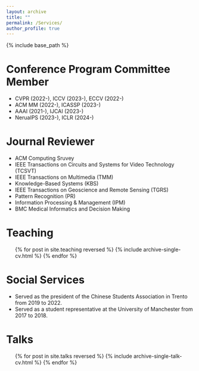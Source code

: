 ```yaml
---
layout: archive
title: ""
permalink: /Services/
author_profile: true
---
```


{% include base_path %}


  
Conference Program Committee Member
======
* CVPR (2022-), ICCV (2023-), ECCV (2022-)
* ACM MM (2022-), ICASSP (2023-)
* AAAI (2021-), IJCAI (2023-)
* NeruaIPS (2023-), ICLR (2024-)
<!-- * ACL (2022-), EMNLP (2022-), NAACL (2024-), EACL (2022-) -->

Journal Reviewer
======
* ACM Computing Sruvey
* IEEE Transactions on Circuits and Systems for Video Technology (TCSVT)
* IEEE Transactions on Multimedia (TMM)
* Knowledge-Based Systems (KBS)
* IEEE Transactions on Geoscience and Remote Sensing (TGRS)
* Pattern Recognition (PR)
* Information Processing & Management (IPM)
* BMC Medical Informatics and Decision Making


Teaching
======
  <ul>{% for post in site.teaching reversed %}
    {% include archive-single-cv.html %}
  {% endfor %}</ul>

Social Services
=======
* Served as the president of the Chinese Students Association in Trento from 2019 to 2022.
* Served as a student representative at the University of Manchester from 2017 to 2018.

Talks
======
  <ul>{% for post in site.talks reversed %}
    {% include archive-single-talk-cv.html  %}
  {% endfor %}</ul>